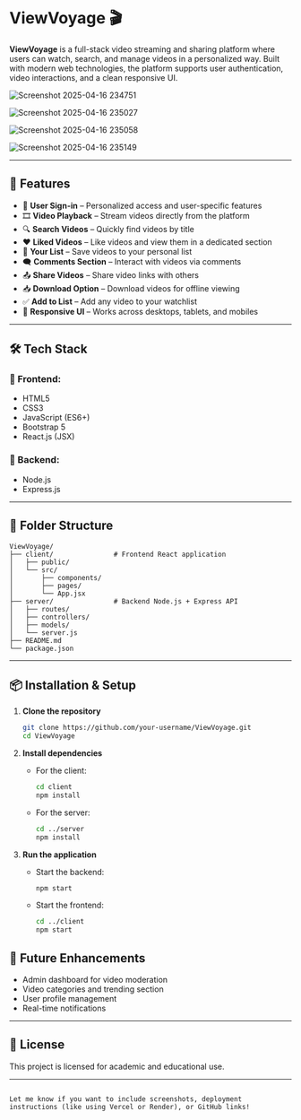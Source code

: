 

# ViewVoyage 🎬

**ViewVoyage** is a full-stack video streaming and sharing platform where users can watch, search, and manage videos in a personalized way. Built with modern web technologies, the platform supports user authentication, video interactions, and a clean responsive UI.

![Screenshot 2025-04-16 234751](https://github.com/user-attachments/assets/43871912-ea61-4d97-8de5-aeeb45959667)

![Screenshot 2025-04-16 235027](https://github.com/user-attachments/assets/8fd72f45-b9f3-4183-b5b1-0f995c2b0a26)

![Screenshot 2025-04-16 235058](https://github.com/user-attachments/assets/34f5d2ee-6019-4d39-a24b-022f1895eb62)


![Screenshot 2025-04-16 235149](https://github.com/user-attachments/assets/d67dbb1f-16ea-4160-9bcd-24b87a06eea7)


---

## 🚀 Features

- 🔐 **User Sign-in** – Personalized access and user-specific features
- 🎞️ **Video Playback** – Stream videos directly from the platform
- 🔍 **Search Videos** – Quickly find videos by title
- ❤️ **Liked Videos** – Like videos and view them in a dedicated section
- 📃 **Your List** – Save videos to your personal list
- 🗨️ **Comments Section** – Interact with videos via comments
- 📤 **Share Videos** – Share video links with others
- 📥 **Download Option** – Download videos for offline viewing
- ✅ **Add to List** – Add any video to your watchlist
- 📱 **Responsive UI** – Works across desktops, tablets, and mobiles

---

## 🛠️ Tech Stack

### 🔧 Frontend:
- HTML5
- CSS3
- JavaScript (ES6+)
- Bootstrap 5
- React.js (JSX)

### 🔧 Backend:
- Node.js
- Express.js

---

## 📁 Folder Structure

```
ViewVoyage/
├── client/               # Frontend React application
│   ├── public/
│   └── src/
│       ├── components/
│       ├── pages/
│       └── App.jsx
├── server/               # Backend Node.js + Express API
│   ├── routes/
│   ├── controllers/
│   ├── models/
│   └── server.js
├── README.md
└── package.json
```

---

## 📦 Installation & Setup

1. **Clone the repository**
   ```bash
   git clone https://github.com/your-username/ViewVoyage.git
   cd ViewVoyage
   ```

2. **Install dependencies**
   - For the client:
     ```bash
     cd client
     npm install
     ```

   - For the server:
     ```bash
     cd ../server
     npm install
     ```

3. **Run the application**
   - Start the backend:
     ```bash
     npm start
     ```
   - Start the frontend:
     ```bash
     cd ../client
     npm start
     ```



## 📌 Future Enhancements

- Admin dashboard for video moderation
- Video categories and trending section
- User profile management
- Real-time notifications

---

## 📄 License

This project is licensed for academic and educational use.

---

```

Let me know if you want to include screenshots, deployment instructions (like using Vercel or Render), or GitHub links!
